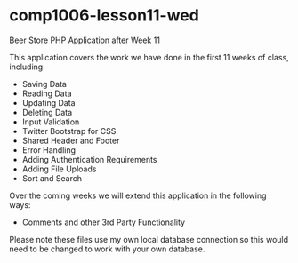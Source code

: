 # comp1006-lesson11-wed
Beer Store PHP Application after Week 11

This application covers the work we have done in the first 11 weeks of class, including:

- Saving Data
- Reading Data
- Updating Data
- Deleting Data
- Input Validation
- Twitter Bootstrap for CSS
- Shared Header and Footer
- Error Handling
- Adding Authentication Requirements
- Adding File Uploads
- Sort and Search

Over the coming weeks we will extend this application in the following ways:

- Comments and other 3rd Party Functionality

Please note these files use my own local database connection so this would need to be changed to work with your own database.
